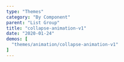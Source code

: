 ```yaml
---
type: "Themes"
category: "By Component"
parent: "List Group"
title: "collapse-animation-v1"
date: "2020-01-24"
demos: [
  "themes/animation/collapse-animation-v1"
]
---
```

